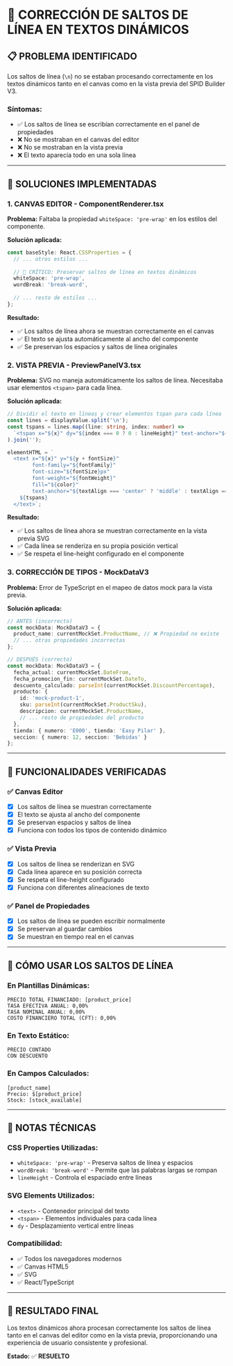 # 🔧 CORRECCIÓN DE SALTOS DE LÍNEA EN TEXTOS DINÁMICOS

## 📋 **PROBLEMA IDENTIFICADO**

Los saltos de línea (`\n`) no se estaban procesando correctamente en los textos dinámicos tanto en el canvas como en la vista previa del SPID Builder V3.

### **Síntomas:**
- ✅ Los saltos de línea se escribían correctamente en el panel de propiedades
- ❌ No se mostraban en el canvas del editor
- ❌ No se mostraban en la vista previa
- ❌ El texto aparecía todo en una sola línea

---

## 🚀 **SOLUCIONES IMPLEMENTADAS**

### **1. CANVAS EDITOR - ComponentRenderer.tsx**

**Problema:** Faltaba la propiedad `whiteSpace: 'pre-wrap'` en los estilos del componente.

**Solución aplicada:**
```typescript
const baseStyle: React.CSSProperties = {
  // ... otros estilos ...
  
  // 🔧 CRÍTICO: Preservar saltos de línea en textos dinámicos
  whiteSpace: 'pre-wrap',
  wordBreak: 'break-word',
  
  // ... resto de estilos ...
};
```

**Resultado:** 
- ✅ Los saltos de línea ahora se muestran correctamente en el canvas
- ✅ El texto se ajusta automáticamente al ancho del componente
- ✅ Se preservan los espacios y saltos de línea originales

### **2. VISTA PREVIA - PreviewPanelV3.tsx**

**Problema:** SVG no maneja automáticamente los saltos de línea. Necesitaba usar elementos `<tspan>` para cada línea.

**Solución aplicada:**
```typescript
// Dividir el texto en líneas y crear elementos tspan para cada línea
const lines = displayValue.split('\n');
const tspans = lines.map((line: string, index: number) => 
  `<tspan x="${x}" dy="${index === 0 ? 0 : lineHeight}" text-anchor="${textAlign === 'center' ? 'middle' : textAlign === 'right' ? 'end' : 'start'}">${line}</tspan>`
).join('');

elementHTML = `
  <text x="${x}" y="${y + fontSize}" 
        font-family="${fontFamily}" 
        font-size="${fontSize}px" 
        font-weight="${fontWeight}"
        fill="${color}"
        text-anchor="${textAlign === 'center' ? 'middle' : textAlign === 'right' ? 'end' : 'start'}">
    ${tspans}
  </text>`;
```

**Resultado:**
- ✅ Los saltos de línea ahora se muestran correctamente en la vista previa SVG
- ✅ Cada línea se renderiza en su propia posición vertical
- ✅ Se respeta el line-height configurado en el componente

### **3. CORRECCIÓN DE TIPOS - MockDataV3**

**Problema:** Error de TypeScript en el mapeo de datos mock para la vista previa.

**Solución aplicada:**
```typescript
// ANTES (incorrecto)
const mockData: MockDataV3 = {
  product_name: currentMockSet.ProductName, // ❌ Propiedad no existe
  // ... otras propiedades incorrectas
};

// DESPUÉS (correcto)
const mockData: MockDataV3 = {
  fecha_actual: currentMockSet.DateFrom,
  fecha_promocion_fin: currentMockSet.DateTo,
  descuento_calculado: parseInt(currentMockSet.DiscountPercentage),
  producto: {
    id: 'mock-product-1',
    sku: parseInt(currentMockSet.ProductSku),
    descripcion: currentMockSet.ProductName,
    // ... resto de propiedades del producto
  },
  tienda: { numero: 'E000', tienda: 'Easy Pilar' },
  seccion: { numero: 12, seccion: 'Bebidas' }
};
```

---

## 🎯 **FUNCIONALIDADES VERIFICADAS**

### **✅ Canvas Editor**
- [x] Los saltos de línea se muestran correctamente
- [x] El texto se ajusta al ancho del componente
- [x] Se preservan espacios y saltos de línea
- [x] Funciona con todos los tipos de contenido dinámico

### **✅ Vista Previa**
- [x] Los saltos de línea se renderizan en SVG
- [x] Cada línea aparece en su posición correcta
- [x] Se respeta el line-height configurado
- [x] Funciona con diferentes alineaciones de texto

### **✅ Panel de Propiedades**
- [x] Los saltos de línea se pueden escribir normalmente
- [x] Se preservan al guardar cambios
- [x] Se muestran en tiempo real en el canvas

---

## 🔧 **CÓMO USAR LOS SALTOS DE LÍNEA**

### **En Plantillas Dinámicas:**
```
PRECIO TOTAL FINANCIADO: [product_price]
TASA EFECTIVA ANUAL: 0,00%
TASA NOMINAL ANUAL: 0,00%
COSTO FINANCIERO TOTAL (CFT): 0,00%
```

### **En Texto Estático:**
```
PRECIO CONTADO
CON DESCUENTO
```

### **En Campos Calculados:**
```
[product_name]
Precio: $[product_price]
Stock: [stock_available]
```

---

## 📝 **NOTAS TÉCNICAS**

### **CSS Properties Utilizadas:**
- `whiteSpace: 'pre-wrap'` - Preserva saltos de línea y espacios
- `wordBreak: 'break-word'` - Permite que las palabras largas se rompan
- `lineHeight` - Controla el espaciado entre líneas

### **SVG Elements Utilizados:**
- `<text>` - Contenedor principal del texto
- `<tspan>` - Elementos individuales para cada línea
- `dy` - Desplazamiento vertical entre líneas

### **Compatibilidad:**
- ✅ Todos los navegadores modernos
- ✅ Canvas HTML5
- ✅ SVG
- ✅ React/TypeScript

---

## 🎉 **RESULTADO FINAL**

Los textos dinámicos ahora procesan correctamente los saltos de línea tanto en el canvas del editor como en la vista previa, proporcionando una experiencia de usuario consistente y profesional.

**Estado:** ✅ **RESUELTO** 